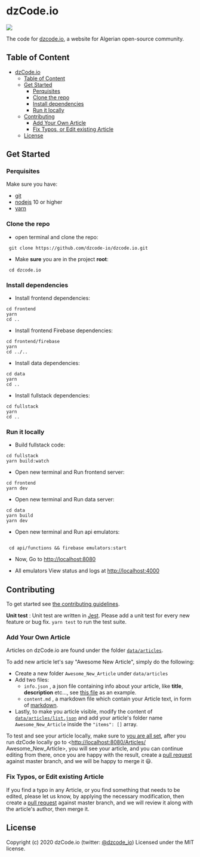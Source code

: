 # dzCode.io

[<img src="http://img.shields.io/badge/Join%20us%20on%20Slack-@dzCode.io-yellow.svg?logo=slack">](https://join.slack.com/t/dzcode/shared_invite/zt-ek9kscb7-m8z_~cBjX79l~uchuABPFQ)

The code for [dzcode.io](https://dzcode.io), a website for Algerian open-source community.

## Table of Content

- [dzCode.io](#dzcodeio)
  - [Table of Content](#table-of-content)
  - [Get Started](#get-started)
    - [Perquisites](#perquisites)
    - [Clone the repo](#clone-the-repo)
    - [Install dependencies](#install-dependencies)
    - [Run it locally](#run-it-locally)
  - [Contributing](#contributing)
    - [Add Your Own Article](#add-your-own-article)
    - [Fix Typos, or Edit existing Article](#fix-typos-or-edit-existing-article)
  - [License](#license)

## Get Started

### Perquisites

Make sure you have:

- [git](https://git-scm.com/)
- [nodejs](https://nodejs.org/) 10 or higher
- [yarn](https://yarnpkg.com/)

### Clone the repo

- open terminal and clone the repo:

```shell
 git clone https://github.com/dzcode-io/dzcode.io.git
```

- Make **sure** you are in the project **root**:

```shell
 cd dzcode.io
```

### Install dependencies

- Install frontend dependencies:

```shell
cd frontend
yarn
cd ..
```

- Install frontend Firebase dependencies:

```shell
cd frontend/firebase
yarn
cd ../..
```

- Install data dependencies:

```shell
cd data
yarn
cd ..
```

- Install fullstack dependencies:

```shell
cd fullstack
yarn
cd ..
```

### Run it locally

- Build fullstack code:

```shell
cd fullstack
yarn build:watch
```

- Open new terminal and Run frontend server:

```shell
cd frontend
yarn dev
```

- Open new terminal and Run data server:

```shell
cd data
yarn build
yarn dev
```

- Open new terminal and Run api emulators:

```shell

 cd api/functions && firebase emulators:start

```

- Now, Go to <http://localhost:8080>

- All emulators View status and logs at <http://localhost:4000>

## Contributing

To get started see [the contributing guidelines](https://github.com/dzcode-io/dzcode.io/blob/master/.github/CONTRIBUTING.md).

**Unit test** :
Unit test are written in [Jest](https://jestjs.io/). Please add a unit test for every new feature or bug fix. `yarn test` to run the test suite.

### Add Your Own Article

Articles on dzCode.io are found under the folder [`data/articles`](https://github.com/dzcode-io/dzcode.io/tree/master/data/articles).

To add new article let's say "Awesome New Article", simply do the following:

- Create a new folder `Awesome_New_Article` under `data/articles`
- Add two files:
  - `info.json` , a json file containing info about your article, like **title**, **description** etc..., see [this file](https://github.com/dzcode-io/dzcode.io/blob/master/data/articles/Welcome_to_dzCode/info.json) as an example.
  - `content.md` , a markdown file which contain your Article text, in form of [markdown](https://www.markdownguide.org/).
- Lastly, to make you article visible, modify the content of [`data/articles/list.json`](https://github.com/dzcode-io/dzcode.io/blob/master/data/articles/list.json) and add your article's folder name `Awesome_New_Article` inside the `"items": []` array.

To test and see your article locally, make sure to [you are all set](#get-started), after you run dzCode locally go to <<http://localhost:8080/Articles/>
Awesome_New_Article>, you will see your article, and you can continue editing from there, once you are happy with the result, create a [pull request](https://docs.github.com/en/github/collaborating-with-issues-and-pull-requests/about-pull-requests) against master branch, and we will be happy to merge it 😃.

### Fix Typos, or Edit existing Article

If you find a typo in any Article, or you find something that needs to be edited, please let us know, by applying the necessary modification, then create a [pull request](https://docs.github.com/en/github/collaborating-with-issues-and-pull-requests/about-pull-requests) against master branch, and we will review it along with the article's author, then merge it.

## License

Copyright (c) 2020 dzCode.io (twitter: [@dzcode_io](https://twitter.com/dzcode_io)) Licensed under the MIT license.
